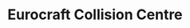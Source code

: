 ---
title: "Eurocraft Collision Centre"
url: /calgary/eurocraft-collision-centre/
shop: Autowerkstatt
---